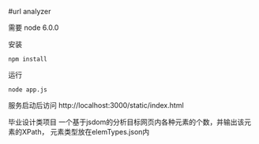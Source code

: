 #url analyzer

需要 node 6.0.0

安装
```
npm install
```

运行
```
node app.js
```

服务启动后访问 http://localhost:3000/static/index.html

毕业设计类项目
一个基于jsdom的分析目标网页内各种元素的个数，并输出该元素的XPath， 元素类型放在elemTypes.json内
